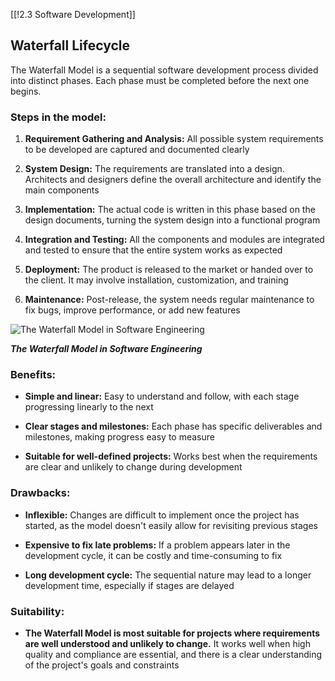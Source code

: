 [[!2.3 Software Development]]

## Waterfall Lifecycle

The Waterfall Model is a sequential software development process divided into distinct phases. Each phase must be completed before the next one begins.

### Steps in the model:

1. **Requirement Gathering and Analysis:** All possible system requirements to be developed are captured and documented clearly
    
2. **System Design:** The requirements are translated into a design. Architects and designers define the overall architecture and identify the main components
    
3. **Implementation:** The actual code is written in this phase based on the design documents, turning the system design into a functional program
    
4. **Integration and Testing:** All the components and modules are integrated and tested to ensure that the entire system works as expected
    
5. **Deployment:** The product is released to the market or handed over to the client. It may involve installation, customization, and training
    
6. **Maintenance:** Post-release, the system needs regular maintenance to fix bugs, improve performance, or add new features
    

![The Waterfall Model in Software Engineering](https://cdn.savemyexams.com/cdn-cgi/image/f=auto,width=3840/https://cdn.savemyexams.com/uploads/2023/10/waterfall-model.png)

_**The Waterfall Model in Software Engineering**_

### Benefits:

- **Simple and linear:** Easy to understand and follow, with each stage progressing linearly to the next
    
- **Clear stages and milestones:** Each phase has specific deliverables and milestones, making progress easy to measure
    
- **Suitable for well-defined projects:** Works best when the requirements are clear and unlikely to change during development
    

### Drawbacks:

- **Inflexible:** Changes are difficult to implement once the project has started, as the model doesn't easily allow for revisiting previous stages
    
- **Expensive to fix late problems:** If a problem appears later in the development cycle, it can be costly and time-consuming to fix
    
- **Long development cycle:** The sequential nature may lead to a longer development time, especially if stages are delayed
    

### Suitability:

- **The Waterfall Model is most suitable for projects where requirements are well understood and unlikely to change.** It works well when high quality and compliance are essential, and there is a clear understanding of the project's goals and constraints